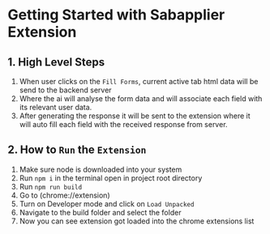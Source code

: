 # Getting Started with Sabapplier Extension

## 1. High Level Steps

1. When user clicks on the `Fill Forms`, current active tab html data will be send to the backend server
2. Where the ai will analyse the form data and will associate each field with its relevant user data.
3. After generating the response it will be sent to the extension where it will auto fill each field with the received response from server.

## 2. How to `Run` the `Extension`

1. Make sure node is downloaded into your system
2. Run `npm i` in the terminal open in project root directory
3. Run `npm run build`
4. Go to (chrome://extension)
5. Turn on Developer mode and click on `Load Unpacked`
6. Navigate to the build folder and select the folder
7. Now you can see extension got loaded into the chrome extensions list



